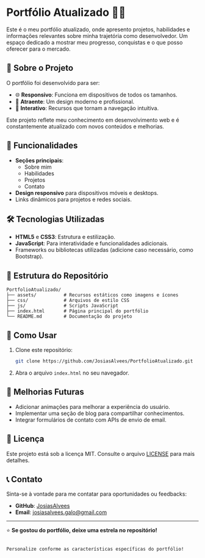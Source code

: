 
# Portfólio Atualizado 💼✨

Este é o meu portfólio atualizado, onde apresento projetos, habilidades e informações relevantes sobre minha trajetória como desenvolvedor. Um espaço dedicado a mostrar meu progresso, conquistas e o que posso oferecer para o mercado.

## 📝 Sobre o Projeto

O portfólio foi desenvolvido para ser:
- 🌐 **Responsivo**: Funciona em dispositivos de todos os tamanhos.
- 🎨 **Atraente**: Um design moderno e profissional.
- 🚀 **Interativo**: Recursos que tornam a navegação intuitiva.

Este projeto reflete meu conhecimento em desenvolvimento web e é constantemente atualizado com novos conteúdos e melhorias.

## 🚀 Funcionalidades

- **Seções principais**:
  - Sobre mim
  - Habilidades
  - Projetos
  - Contato
- **Design responsivo** para dispositivos móveis e desktops.
- Links dinâmicos para projetos e redes sociais.

## 🛠️ Tecnologias Utilizadas

- **HTML5** e **CSS3**: Estrutura e estilização.
- **JavaScript**: Para interatividade e funcionalidades adicionais.
- Frameworks ou bibliotecas utilizadas (adicione caso necessário, como Bootstrap).

## 📂 Estrutura do Repositório

```plaintext
PortfolioAtualizado/
├── assets/          # Recursos estáticos como imagens e ícones
├── css/             # Arquivos de estilo CSS
├── js/              # Scripts JavaScript
├── index.html       # Página principal do portfólio
└── README.md        # Documentação do projeto
```

## 🌟 Como Usar

1. Clone este repositório:
   ```bash
   git clone https://github.com/JosiasAlvees/PortfolioAtualizado.git
   ```
2. Abra o arquivo `index.html` no seu navegador.

## 🎯 Melhorias Futuras

- Adicionar animações para melhorar a experiência do usuário.
- Implementar uma seção de blog para compartilhar conhecimentos.
- Integrar formulários de contato com APIs de envio de email.

## 📄 Licença

Este projeto está sob a licença MIT. Consulte o arquivo [LICENSE](./LICENSE) para mais detalhes.

## 📞 Contato

Sinta-se à vontade para me contatar para oportunidades ou feedbacks:

- **GitHub**: [JosiasAlvees](https://github.com/JosiasAlvees)
- **Email**: josiasalvees.galo@gmail.com

---

⭐ **Se gostou do portfólio, deixe uma estrela no repositório!**
```

Personalize conforme as características específicas do portfólio!
